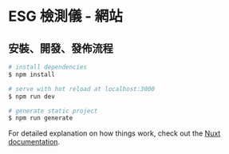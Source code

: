 # ESG 檢測儀 - 網站

## 安裝、開發、發佈流程

```bash
# install dependencies
$ npm install

# serve with hot reload at localhost:3000
$ npm run dev

# generate static project
$ npm run generate
```

For detailed explanation on how things work, check out the [Nuxt documentation](https://nuxtjs.org).
